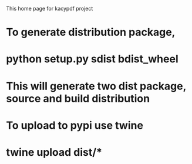 This home page for kacypdf project

# To generate distribution package,
# python setup.py sdist bdist_wheel
# This will generate two dist package, source and build distribution
# To upload to pypi use twine
# twine upload dist/*
